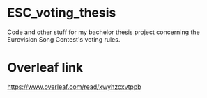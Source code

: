 # ESC_voting_thesis
Code and other stuff for my bachelor thesis project concerning the Eurovision Song Contest's voting rules.

# Overleaf link
https://www.overleaf.com/read/xwyhzcxvtppb

